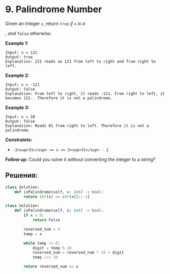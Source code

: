 # 9. Palindrome Number

Given an integer `x`, return `true` _if_ `x` _is a_

_, and_ `false` _otherwise_.

**Example 1:**

```
Input: x = 121
Output: true
Explanation: 121 reads as 121 from left to right and from right to left.

```

**Example 2:**

```
Input: x = -121
Output: false
Explanation: From left to right, it reads -121. From right to left, it becomes 121-. Therefore it is not a palindrome.

```

**Example 3:**

```
Input: x = 10
Output: false
Explanation: Reads 01 from right to left. Therefore it is not a palindrome.

```

**Constraints:**

-   `-2<sup>31</sup> <= x <= 2<sup>31</sup> - 1`

**Follow up:** Could you solve it without converting the integer to a string?



## Решения:

```python
class Solution:
    def isPalindrome(self, x: int) -> bool:
        return str(x) == str(x)[::-1]
```

```python
class Solution:
    def isPalindrome(self, x: int) -> bool:
        if x < 0:
            return False

        reversed_num = 0
        temp = x

        while temp != 0:
            digit = temp % 10
            reversed_num = reversed_num * 10 + digit
            temp //= 10

        return reversed_num == x
```